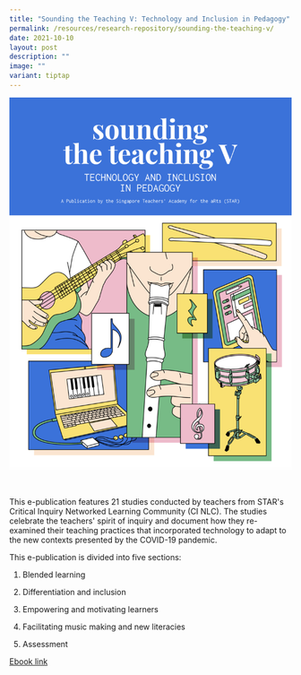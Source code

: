 ```yaml
---
title: "Sounding the Teaching V: Technology and Inclusion in Pedagogy"
permalink: /resources/research-repository/sounding-the-teaching-v/
date: 2021-10-10
layout: post
description: ""
image: ""
variant: tiptap
---
```

<div class="isomer-image-wrapper">
<img style="width:600px" height="auto" width="100%" src="/images/uusttvcover.png">
</div>
<p>
<br>
</p>
<p>This e-publication features 21 studies conducted by teachers from STAR's
Critical Inquiry Networked Learning Community (CI NLC). The studies celebrate
the teachers' spirit of inquiry and document how they re-examined their
teaching practices that incorporated technology to adapt to the new contexts
presented by the COVID-19 pandemic.</p>
<p>This e-publication is divided into five sections:</p>
<ol data-tight="true" class="tight">
<li>
<p>Blended learning</p>
</li>
<li>
<p>Differentiation and inclusion</p>
</li>
<li>
<p>Empowering and motivating learners</p>
</li>
<li>
<p>Facilitating music making and new literacies</p>
</li>
<li>
<p>Assessment</p>
</li>
</ol>
<p><a href="https://issuu.com/moe_star/docs/sounding_the_teaching_v" rel="noopener noreferrer nofollow" target="_blank">Ebook link</a>
</p>